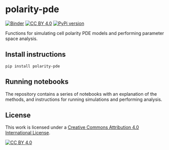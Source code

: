 # polarity-pde

[![Binder](https://mybinder.org/badge_logo.svg)](https://mybinder.org/v2/gh/tsmbland/polarity-pde/HEAD?filepath=%2Fscripts/INDEX.ipynb)
[![CC BY 4.0][cc-by-shield]][cc-by]
[![PyPi version](https://badgen.net/pypi/v/polarity-pde/)](https://pypi.org/project/polarity-pde)

Functions for simulating cell polarity PDE models and performing parameter space analysis.

## Install instructions

    pip install polarity-pde

## Running notebooks

The repository contains a series of notebooks with an explanation of the methods, and instructions for running
simulations and performing analysis.

## License

This work is licensed under a
[Creative Commons Attribution 4.0 International License][cc-by].

[![CC BY 4.0][cc-by-image]][cc-by]

[cc-by]: http://creativecommons.org/licenses/by/4.0/

[cc-by-image]: https://i.creativecommons.org/l/by/4.0/88x31.png

[cc-by-shield]: https://img.shields.io/badge/License-CC%20BY%204.0-lightgrey.svg


